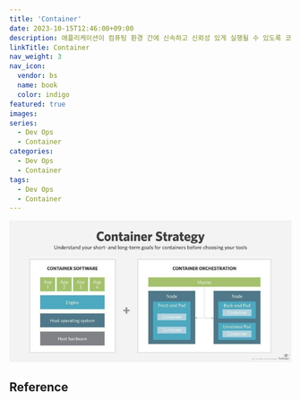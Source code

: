 ```yaml
---
title: 'Container'
date: 2023-10-15T12:46:00+09:00
description: 애플리케이션이 컴퓨팅 환경 간에 신속하고 신뢰성 있게 실행될 수 있도록 코드와 그 모든 종속성 있는 것들을 패키징하는 소프트웨어의 표준 단위
linkTitle: Container
nav_weight: 3
nav_icon:
  vendor: bs
  name: book
  color: indigo
featured: true
images:
series:
  - Dev Ops
  - Container
categories:
  - Dev Ops
  - Container
tags:
  - Dev Ops
  - Container
---
```


![Container Strategy](container-strategy.jpg#center)

## Reference
